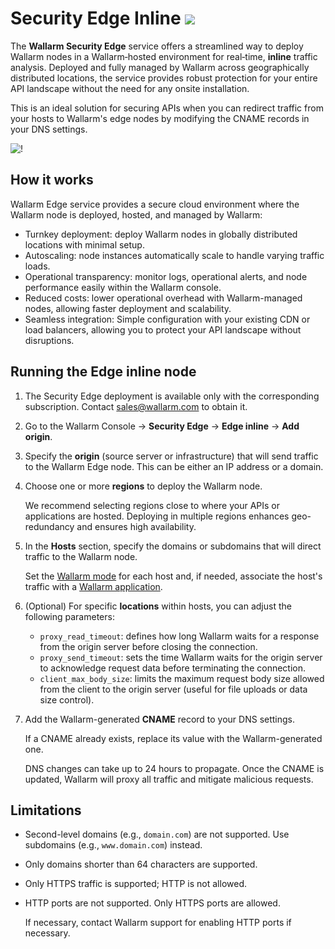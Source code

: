 # Security Edge Inline <a href="../../../about-wallarm/subscription-plans/#security-edge"><img src="../../../images/security-edge-tag.svg" style="border: none;"></a>

The **Wallarm Security Edge** service offers a streamlined way to deploy Wallarm nodes in a Wallarm‑hosted environment for real‑time, **inline** traffic analysis. Deployed and fully managed by Wallarm across geographically distributed locations, the service provides robust protection for your entire API landscape without the need for any onsite installation. 

This is an ideal solution for securing APIs when you can redirect traffic from your hosts to Wallarm's edge nodes by modifying the CNAME records in your DNS settings.

![!](../../images/waf-installation/se-inline.png)

## How it works

Wallarm Edge service provides a secure cloud environment where the Wallarm node is deployed, hosted, and managed by Wallarm:

* Turnkey deployment: deploy Wallarm nodes in globally distributed locations with minimal setup.
* Autoscaling: node instances automatically scale to handle varying traffic loads.
* Operational transparency: monitor logs, operational alerts, and node performance easily within the Wallarm console.
* Reduced costs: lower operational overhead with Wallarm-managed nodes, allowing faster deployment and scalability.
* Seamless integration: Simple configuration with your existing CDN or load balancers, allowing you to protect your API landscape without disruptions.

## Running the Edge inline node

1. The Security Edge deployment is available only with the corresponding subscription. Contact sales@wallarm.com to obtain it.
1. Go to the Wallarm Console → **Security Edge** → **Edge inline** → **Add origin**.
1. Specify the **origin** (source server or infrastructure) that will send traffic to the Wallarm Edge node. This can be either an IP address or a domain.
1. Choose one or more **regions** to deploy the Wallarm node.

    We recommend selecting regions close to where your APIs or applications are hosted. Deploying in multiple regions enhances geo-redundancy and ensures high availability.
1. In the **Hosts** section, specify the domains or subdomains that will direct traffic to the Wallarm node.
    
    Set the [Wallarm mode](../../admin-en/configure-wallarm-mode.md) for each host and, if needed, associate the host's traffic with a [Wallarm application](../../user-guides/settings/applications.md).
1. (Optional) For specific **locations** within hosts, you can adjust the following parameters:

    * `proxy_read_timeout`: defines how long Wallarm waits for a response from the origin server before closing the connection.
    * `proxy_send_timeout`: sets the time Wallarm waits for the origin server to acknowledge request data before terminating the connection.
    * `client_max_body_size`: limits the maximum request body size allowed from the client to the origin server (useful for file uploads or data size control).
1. Add the Wallarm-generated **CNAME** record to your DNS settings.

    If a CNAME already exists, replace its value with the Wallarm-generated one.
    
    DNS changes can take up to 24 hours to propagate. Once the CNAME is updated, Wallarm will proxy all traffic and mitigate malicious requests.

## Limitations

* Second-level domains (e.g., `domain.com`) are not supported. Use subdomains (e.g., `www.domain.com`) instead.
* Only domains shorter than 64 characters are supported.
* Only HTTPS traffic is supported; HTTP is not allowed.
* HTTP ports are not supported. Only HTTPS ports are allowed.

    If necessary, contact Wallarm support for enabling HTTP ports if necessary.

<!-- You can not manual add certificate - only issue a new one.???
no cert manageent again?
  -->
